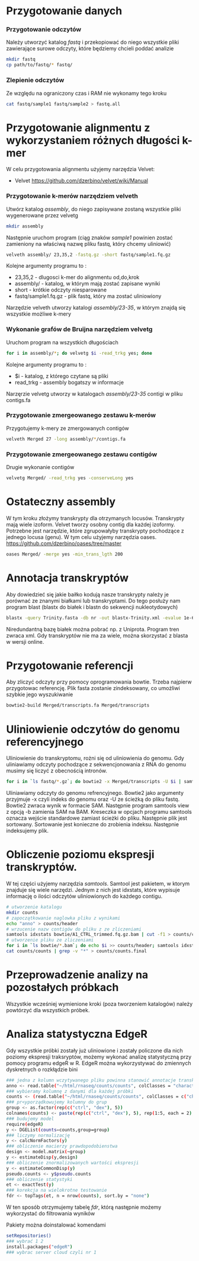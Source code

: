 # Przygotowanie danych
### Przygotowanie odczytów
Należy utworzyć katalog *fastq* i przekopiować do niego wszystkie pliki zawierające surowe odczyty, które będziemy chcieli poddać analizie
```sh
mkdir fastq
cp path/to/fastq/* fastq/
```

### Zlepienie odczytów
Ze względu na ograniczony czas i RAM nie wykonamy tego kroku
```sh
cat fastq/sample1 fastq/sample2 > fastq.all
```

# Przygotowanie alignmentu z wykorzystaniem różnych długości k-mer
W celu przygotowania alignmentu użyjemy narzędzia Velvet:
* Velvet https://github.com/dzerbino/velvet/wiki/Manual


### Przygotowanie k-merów narzędziem velveth
Utwórz katalog *assembly*, do niego zapisywane zostaną wszystkie pliki wygenerowane przez velvetg
```sh
mkdir assembly
```
Następnie uruchom program (ciąg znaków *sample1* powinien zostać zamieniony na właściwą nazwę pliku fastq, który chcemy uliniowić)
```sh
velveth assembly/ 23,35,2 -fastq.gz -short fastq/sample1.fq.gz
```
Kolejne argumenty programu to :

* 23,35,2 - dlugosci k-mer do alignmentu od,do,krok
* assembly/ - katalog, w którym mają zostać zapisane wyniki
* short - krótkie odczyty niesparowane
* fastq/sample1.fq.gz - plik fastq, który ma zostać uliniowiony

Narzędzie velveth utworzy katalogi *assembly/23-35*, w którym znajdą się wszystkie możliwe k-mery

### Wykonanie grafów de Bruijna narzędziem velvetg
Uruchom program na wszystkich długościach
```sh
for i in assembly/*; do velvetg $i -read_trkg yes; done
```
Kolejne argumenty programu to :

* $i - katalog, z którego czytane są pliki
* read_trkg - assembly bogatszy w informacje

Narzęrzie velvetg utworzy w katalogach *assembly/23-35* contigi w pliku contigs.fa

### Przygotowanie zmergeowanego zestawu k-merów
Przygotujemy k-mery ze zmergowanych contigów 
```sh
velveth Merged 27 -long assembly/*/contigs.fa
```

### Przygotowanie zmergeowanego zestawu contigów
Drugie wykonanie contigów 
```sh
velvetg Merged/ -read_trkg yes -conserveLong yes
```

# Ostateczny assembly
W tym kroku złożymy transkrypty dla otrzymanych locusów. Transkrypty mają wiele izoform. Velvet tworzy osobny contig dla każdej izoformy. Potrzebne jest narzędzie, które zgrupowałyby transkrypty pochodzące z jednego locusa (genu). W tym celu użyjemy narzędzia oases. https://github.com/dzerbino/oases/tree/master
```sh
oases Merged/ -merge yes -min_trans_lgth 200
```

# Annotacja transkryptów
Aby dowiedzieć się jakie baiłko kodują nasze transkrypty należy je porównać ze znanymi białkami lub transkryptami. Do tego posłuży nam program blast (blastx do białek i blastn do sekwencji nukleotydowych)
```sh
blastx -query Trinity.fasta -db nr -out blastx-Trinity.xml -evalue 1e-6 -num_threads 24 -max_target_seqs 1 -outfmt 
```

Niredundantną bazę białek można pobrać np. z Uniprota. Program tren zwraca xml. Gdy transkryptów nie ma za wiele, można skorzystać z blasta w wersji online.

# Przygotowanie referencji
Aby zliczyć odczyty przy pomocy oprogramowania bowtie. Trzeba najpierw przygotowac referencję. Plik fasta zostanie zindeksowany, co umożliwi szybkie jego wyszukiwanie
```sh
bowtie2-build Merged/transcripts.fa Merged/transcripts
```

# Uliniowienie odczytów do genomu referencyjnego
Uliniowienie do transkryptomu, rożni się od uliniowienia do genomu. Gdy uliniawiamy odczyty pochodzące z sekwencjonowania z RNA do genomu musimy się liczyć z obecnością intronów.

```sh
for i in `ls fastq/*.gz`; do bowtie2 -x Merged/transcripts -U $i | samtools view -bS - | samtools sort - > $i.bam; samtools index $i.bam; done; mkdir bowtie; mv fastq/*.bam* bowtie/
```
Uliniawiamy odczyty do genomu refrencyjnego. Bowtie2 jako argumenty przyjmuje -x czyli indeks do genomu oraz -U ze ścieżką do pliku fastq. Bowtie2 zwraca wynik w formacie SAM. Następnie program samtools view z opcją -b zamienia SAM na BAM. Kreseczka w opcjach programu samtools oznacza wejście standardowe zamiast ścieżki do pliku. Następnie plik jest sortowany. Sortowanie jest konieczne do zrobienia indeksu. Następnie indeksujemy plik.


# Obliczenie poziomu ekspresji transkryptów.
W tej części użyjemy narzędzia *samtools*. Samtool jest pakietem, w ktorym znajduje się wiele narzędzi. Jednym z nich jest idxstats, które wypisuje informację o ilości odczytów uliniowionych do każdego contigu. 
```sh
# utworzenie katalogu
mkdir counts
# zapoczątkowanie naglowka pliku z wynikami
echo "anno" > counts/header
# wrzucenie nazw contigów do pliku z ze zliczeniami
samtools idxstats bowtie/A1_CTRL_trimmed.fq.gz.bam | cut -f1 > counts/counts
# utworzenie pliku ze zliczeniami
for i in `ls bowtie/*.bam`; do echo $i >> counts/header; samtools idxstats $i | cut -f3 | paste counts/counts - > counts.tmp; mv counts.tmp counts/counts; done
cat counts/counts | grep -v "*" > counts/counts.final
```

# Przeprowadzenie analizy na pozostałych próbkach
Wszystkie wcześniej wymienione kroki (poza tworzeniem katalogów) należy powtórzyć dla wszystkich próbek.

# Analiza statystyczna EdgeR
Gdy wszystkie próbki zostały już uliniowione i zostały policzone dla nich poziomy ekspresji traksryptów, możemy wykonać analizę statystyczną przy pomocy programu edgeR w R. EdgeR można wykorzystywać do zmiennych dyskretnych o rozkłądzie bini

```sh
### jedna z kolumn wczytywanego pliku powinna stanowić annotacje transkryptów
anno <- read.table("~/html/rnaseq/counts/counts", colClasses = "character")[,1]
### wybieramy kolumnę z danymi dla każdej próbki
counts <- (read.table("~/html/rnaseq/counts/counts", colClasses = c("character",rep("numeric",10)))[,2:11])
### pr<yporządkowujemy kolumny do grup
group <- as.factor(rep(c("ctrl", "dex"), 5))
colnames(counts) <- paste(rep(c("ctrl", "dex"), 5), rep(1:5, each = 2), sep = "")
### budujemy model
require(edgeR)
y <- DGEList(counts=counts,group=group)
### liczymy normalizację
y <- calcNormFactors(y)
### obliczenie macierzy prawdopodobienstwa
design <- model.matrix(~group)
y <- estimateDisp(y,design)
### obliczenie znormalizowanych wartości ekspresji
y <- estimateCommonDisp(y)
pseudo.counts <- y$pseudo.counts
### obliczenie statystyki
et <- exactTest(y)
### korekcja na wielokrotne testowanie
fdr <- topTags(et, n = nrow(counts), sort.by = "none")
```
W ten sposób otrzymujemy tabelę *fdr*, którą następnie możemy wykorzystać do filtrowania wyników


Pakiety można doinstalować komendami
```sh
setRepositories()
### wybrać 1 2
install.packages("edgeR")
### wybrac server cloud czyli nr 1
```
